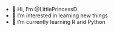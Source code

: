 - 👋 Hi, I’m @LittlePrincessD
- 👀 I’m interested in learning new things
- 🌱 I’m currently learning R and Python


<!---
LittlePrincessD/LittlePrincessD is a ✨ special ✨ repository because its `README.md` (this file) appears on your GitHub profile.
You can click the Preview link to take a look at your changes.
--->
